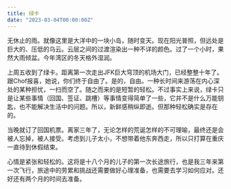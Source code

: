 ```yaml
---
title: 绿卡
date: "2023-03-04T00:00:00Z"
---
```


无休止的雨。就像这里是大洋中的一块小岛，随时变天。现在阳光普照，但远处是巨大的、压低的乌云。云层之间的过渡渲染出一种不详的颜色。过了一个小时，果然大雨倾盆。今年湾区的冬天格外湿润。

上周五收到了绿卡。距离第一次走出JFK巨大穹顶的机场大门，已经整整十年了。跟Chof报喜，她说，你们终于自由了。是的，自由。一种长时间来游荡在内心深处的某种担忧，一扫而空了。随之而来的是短暂的轻松。不过事实上来说，绿卡只是让某些事情（回国、签证、跳槽）等事情变得简单了一些，它并不是什么万能钥匙，也不能解决生活中的问题。所以，新鲜感稍纵即逝。但那种轻松确实是存在的。

当晚就订了回国机票。离家三年了，无论怎样的荒诞怎样的不可理喻，最终还是会被人忘掉，被人接受。考虑到儿子太小，不想带着他东奔西走，所以只打算在重庆一直待到休假结束。

心情是紧张和轻松的。这将是十八个月的儿子的第一次长途旅行，也是我三年来第一次飞行，旅途中的劳累和挑战还需要做好心理准备，也需要去学习如何应对。还好还有两个月的时间去准备。
